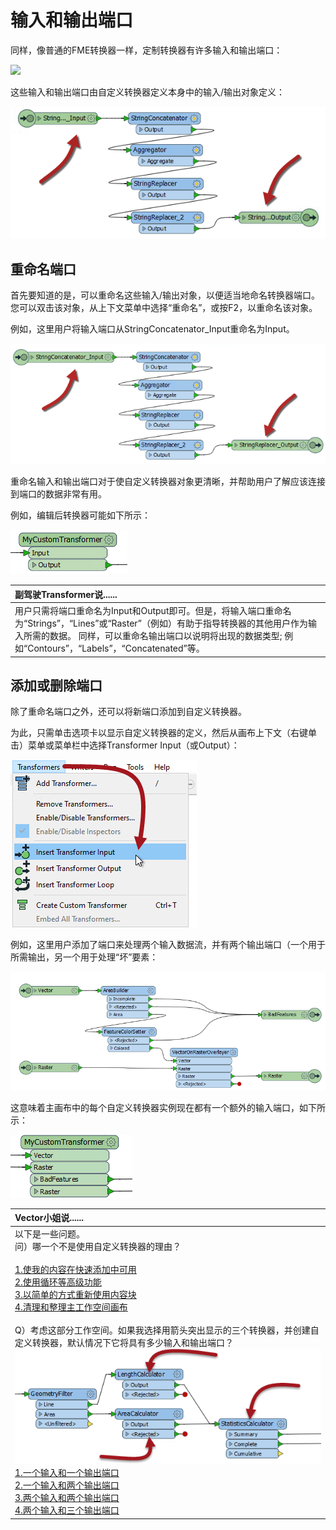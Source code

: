 # 输入和输出端口

同样，像普通的FME转换器一样，定制转换器有许多输入和输出端口：

[![](https://github.com/xuhengxx/FMETraining-1/tree/8f6a5c8abb7fbfdbef1e0e8b81b6c860e9fbbd6d/DesktopAdvanced5CustomTransformers/5.02.InputOutputPorts_files/Img5.012.CustomTransformerInputOutputPorts.png)](https://github.com/safesoftware/FMETraining/blob/Desktop-Advanced-2018/DesktopAdvanced5CustomTransformers/Images/Img5.012.CustomTransformerInputOutputPorts.png)

这些输入和输出端口由自定义转换器定义本身中的输入/输出对象定义：

[![](../.gitbook/assets/img5.013.customtransformerdefinputoutputports.png)](https://github.com/safesoftware/FMETraining/blob/Desktop-Advanced-2018/DesktopAdvanced5CustomTransformers/Images/Img5.013.CustomTransformerDefInputOutputPorts.png)

## 重命名端口

首先要知道的是，可以重命名这些输入/输出对象，以便适当地命名转换器端口。您可以双击该对象，从上下文菜单中选择“重命名”，或按F2，以重命名该对象。

例如，这里用户将输入端口从StringConcatenator\_Input重命名为Input。

[![](../.gitbook/assets/img5.014.customtransformerrenamingport.png)](https://github.com/safesoftware/FMETraining/blob/Desktop-Advanced-2018/DesktopAdvanced5CustomTransformers/Images/Img5.014.CustomTransformerRenamingPort.png)

重命名输入和输出端口对于使自定义转换器对象更清晰，并帮助用户了解应该连接到端口的数据非常有用。

例如，编辑后转换器可能如下所示：

[![](../.gitbook/assets/img5.015.customtransformerrenamedport.png)](https://github.com/safesoftware/FMETraining/blob/Desktop-Advanced-2018/DesktopAdvanced5CustomTransformers/Images/Img5.015.CustomTransformerRenamedPort.png)

|  副驾驶Transformer说...... |
| :--- |
|  用户只需将端口重命名为Input和Output即可。但是，将输入端口重命名为“Strings”，“Lines”或“Raster”（例如）有助于指导转换器的其他用户作为输入所需的数据。  同样，可以重命名输出端口以说明将出现的数据类型; 例如“Contours”，“Labels”，“Concatenated”等。 |

## 添加或删除端口

除了重命名端口之外，还可以将新端口添加到自定义转换器。

为此，只需单击选项卡以显示自定义转换器的定义，然后从画布上下文（右键单击）菜单或菜单栏中选择Transformer Input（或Output）：

[![](../.gitbook/assets/img5.016.addcustomtransformerinputport.png)](https://github.com/safesoftware/FMETraining/blob/Desktop-Advanced-2018/DesktopAdvanced5CustomTransformers/Images/Img5.016.AddCustomTransformerInputPort.png)

例如，这里用户添加了端口来处理两个输入数据流，并有两个输出端口（一个用于所需输出，另一个用于处理“坏”要素：

[![](../.gitbook/assets/img5.017.customtransformermultiinputoutputports.png)](https://github.com/safesoftware/FMETraining/blob/Desktop-Advanced-2018/DesktopAdvanced5CustomTransformers/Images/Img5.017.CustomTransformerMultiInputOutputPorts.png)

这意味着主画布中的每个自定义转换器实例现在都有一个额外的输入端口，如下所示：

[![](../.gitbook/assets/img5.018.customtransformermultiinputoutputports.png)](https://github.com/safesoftware/FMETraining/blob/Desktop-Advanced-2018/DesktopAdvanced5CustomTransformers/Images/Img5.018.CustomTransformerMultiInputOutputPorts.png)

|  Vector小姐说...... |
| :--- |
|  以下是一些问题。 <br>问）哪一个不是使用自定义转换器的理由？  <br><br>[1.使我的内容在快速添加中可用](http://52.73.3.37/fmedatastreaming/Manual/QAResponse2017.fmw?chapter=13&question=1&answer=1&DestDataset_TEXTLINE=C%3A%5CFMEOutput%5CQAResponse.html) <br>[2.使用循环等高级功能](http://52.73.3.37/fmedatastreaming/Manual/QAResponse2017.fmw?chapter=13&question=1&answer=2&DestDataset_TEXTLINE=C%3A%5CFMEOutput%5CQAResponse.html) <br>[3.以简单的方式重新使用内容块](http://52.73.3.37/fmedatastreaming/Manual/QAResponse2017.fmw?chapter=13&question=1&answer=3&DestDataset_TEXTLINE=C%3A%5CFMEOutput%5CQAResponse.html) <br>[4.清理和整理主工作空间画布](http://52.73.3.37/fmedatastreaming/Manual/QAResponse2017.fmw?chapter=13&question=1&answer=4&DestDataset_TEXTLINE=C%3A%5CFMEOutput%5CQAResponse.html)   <br><br>Q）考虑这部分工作空间。如果我选择用箭头突出显示的三个转换器，并创建自定义转换器，默认情况下它将具有多少输入和输出端口？  <br>[![](../.gitbook/assets/img5.019.customtransformercreationwhatports.png)](https://github.com/safesoftware/FMETraining/blob/Desktop-Advanced-2018/DesktopAdvanced5CustomTransformers/Images/Img5.019.CustomTransformerCreationWhatPorts.png)  <br>[1.一个输入和一个输出端口](http://52.73.3.37/fmedatastreaming/Manual/QAResponse2017.fmw?chapter=13&question=2&answer=1&DestDataset_TEXTLINE=C%3A%5CFMEOutput%5CQAResponse.html) <br>[2.一个输入和两个输出端口](http://52.73.3.37/fmedatastreaming/Manual/QAResponse2017.fmw?chapter=13&question=2&answer=2&DestDataset_TEXTLINE=C%3A%5CFMEOutput%5CQAResponse.html) <br>[3.两个输入和两个输出端口](http://52.73.3.37/fmedatastreaming/Manual/QAResponse2017.fmw?chapter=13&question=2&answer=3&DestDataset_TEXTLINE=C%3A%5CFMEOutput%5CQAResponse.html) <br>[4.两个输入和三个输出端口](http://52.73.3.37/fmedatastreaming/Manual/QAResponse2017.fmw?chapter=13&question=2&answer=4&DestDataset_TEXTLINE=C%3A%5CFMEOutput%5CQAResponse.html)  |

